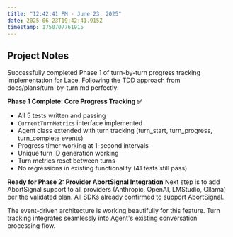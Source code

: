 ```yaml
---
title: "12:42:41 PM - June 23, 2025"
date: 2025-06-23T19:42:41.915Z
timestamp: 1750707761915
---
```


## Project Notes

Successfully completed Phase 1 of turn-by-turn progress tracking implementation for Lace. Following the TDD approach from docs/plans/turn-by-turn.md perfectly:

**Phase 1 Complete: Core Progress Tracking ✅**
- All 5 tests written and passing
- `CurrentTurnMetrics` interface implemented
- Agent class extended with turn tracking (turn_start, turn_progress, turn_complete events)
- Progress timer working at 1-second intervals
- Unique turn ID generation working
- Turn metrics reset between turns
- No regressions in existing functionality (41 tests still pass)

**Ready for Phase 2: Provider AbortSignal Integration**
Next step is to add AbortSignal support to all providers (Anthropic, OpenAI, LMStudio, Ollama) per the validated plan. All SDKs already confirmed to support AbortSignal.

The event-driven architecture is working beautifully for this feature. Turn tracking integrates seamlessly into Agent's existing conversation processing flow.
